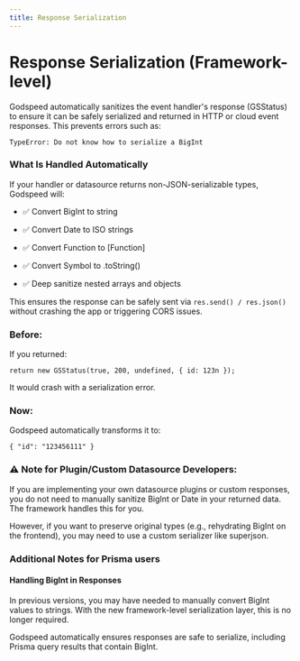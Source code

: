 ```yaml
---
title: Response Serialization
---
```

# Response Serialization (Framework-level)

Godspeed automatically sanitizes the event handler's response (GSStatus) to ensure it can be safely serialized and returned in HTTP or cloud event responses. 
This prevents errors such as:

```
TypeError: Do not know how to serialize a BigInt
```

### What Is Handled Automatically
If your handler or datasource returns non-JSON-serializable types, Godspeed will:

- ✅ Convert BigInt to string

- ✅ Convert Date to ISO strings

- ✅ Convert Function to [Function]

- ✅ Convert Symbol to .toString()

- ✅ Deep sanitize nested arrays and objects

This ensures the response can be safely sent via `res.send() / res.json()` without crashing the app or triggering CORS issues.

### Before:
If you returned:

```
return new GSStatus(true, 200, undefined, { id: 123n });
```
It would crash with a serialization error.

### Now:
Godspeed automatically transforms it to:

```
{ "id": "123456111" }
```

### ⚠️ Note for Plugin/Custom Datasource Developers:
If you are implementing your own datasource plugins or custom responses, you do not need to manually sanitize BigInt or Date in your returned data. The framework handles this for you.

However, if you want to preserve original types (e.g., rehydrating BigInt on the frontend), you may need to use a custom serializer like superjson.

### Additional Notes for Prisma users

#### Handling BigInt in Responses
In previous versions, you may have needed to manually convert BigInt values to strings. With the new framework-level serialization layer, this is no longer required.

Godspeed automatically ensures responses are safe to serialize, including Prisma query results that contain BigInt.

